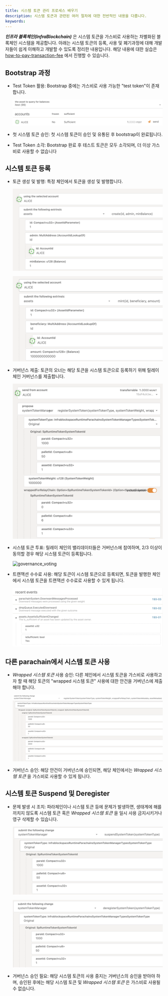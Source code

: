 ```yaml
---
title: 시스템 토큰 관리 프로세스 배우기
description: 시스템 토큰과 관련된 여러 절차에 대한 전반적인 내용을 다룹니다.
keywords:
---
```


***인프라 블록체인(InfraBlockchain)*** 은 시스템 토큰을 가스비로 사용하는 차별화된 블록체인 시스템을 제공합니다. 
아래는 시스템 토큰의 등록, 사용 및 폐기과정에 대해 개발자들이 쉽게 이해하고 개발할 수 있도록 정리한 내용입니다.
해당 내용에 대한 실습은 [how-to-pay-transaction-fee](./how-to-pay-transaction-fee.md) 에서 진행할 수 있습니다.

## Bootstrap 과정

- Test Token 활용: Bootstrap 중에는 가스비로 사용 가능한 "test token"이 존재합니다. 

    ![test-token](/media/images/docs/infrablockchain/tutorials/test-token.png)

- 첫 시스템 토큰 승인: 첫 시스템 토큰이 승인 및 유통된 후 bootstrap이 완료됩니다.
- Test Token 소각: Bootstrap 완료 후 테스트 토큰은 모두 소각되며, 더 이상 가스비로 사용할 수 없습니다


## 시스템 토큰 등록

- 토큰 생성 및 발행: 특정 체인에서 토큰을 생성 및 발행합니다.

    ![create_token](/media/images/docs/infrablockchain/tutorials/create_token.png)

    ![mint_token](/media/images/docs/infrablockchain/tutorials/mint_token.png)

- 거버넌스 제출: 토큰의 오너는 해당 토큰을 시스템 토큰으로 등록하기 위해 릴레이 체인 거버넌스를 제출합니다.

    ![register_system_token1](/media/images/docs/infrablockchain/tutorials/register_system_token1.png)

- 시스템 토큰 투표: 릴레이 체인의 밸리데이터들은 거버넌스에 참여하며, 2/3 이상이 동의할 경우 해당 시스템 토큰이 등록됩니다.

    ![governance_voting](/media/images/docs/infrablockspace/tutorials/governance_voting.png)

- 트랜잭션 수수료 사용: 해당 토큰이 시스템 토큰으로 등록되면, 토큰을 발행한 체인에서 시스템 토큰을 트랜잭션 수수료로 사용할 수 있게 됩니다.

    ![parachain_sufficient_true](/media/images/docs/infrablockchain/tutorials/parachain_sufficient_true.png)

## 다른 parachain에서 시스템 토큰 사용

- _Wrapped 시스템 토큰_ 사용 승인: 다른 체인에서 시스템 토큰을 가스비로 사용하고자 할 때 해당 토큰의 "wrapped 시스템 토큰" 사용에 대한 안건을 거버넌스에 제출해야 합니다.
    
    ![register-wrapped](/media/images/docs/infrablockchain/tutorials/register-wrapped.png)

- 거버넌스 승인: 해당 안건이 거버넌스에 승인되면, 해당 체인에서는 _Wrapped 시스템 토큰_ 을 가스비로 사용할 수 있게 됩니다.

## 시스템 토큰 Suspend 및 Deregister

- 문제 발생 시 조치: 파라체인이나 시스템 토큰 등에 문제가 발생하면, 생태계에 해를 끼치지 않도록 시스템 토큰 혹은 _Wrapped 시스템 토큰_ 을 일시 사용 금지시키거나 영구 삭제할 수 있습니다.

    ![suspend](/media/images/docs/infrablockchain/tutorials/suspend.png)

    ![deregister](/media/images/docs/infrablockchain/tutorials/deregister.png)
    
- 거버넌스 승인 필요: 해당 시스템 토큰의 사용 중지는 거버넌스의 승인을 받아야 하며, 승인된 후에는 해당 시스템 토큰 및 _Wrapped 시스템 토큰_ 은 가스비로 사용될 수 없습니다.
